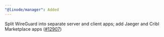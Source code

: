 ```yaml
---
"@linode/manager": Added
---
```


Split WireGuard into separate server and client apps; add Jaeger and Cribl Marketplace apps ([#12907](https://github.com/linode/manager/pull/12907))
